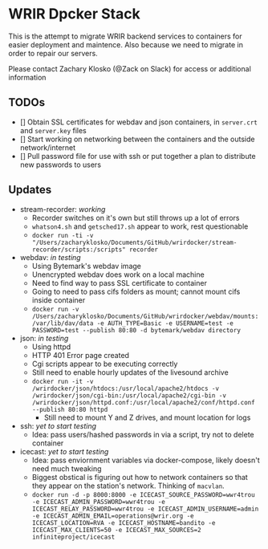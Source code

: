 # WRIR Dpcker Stack

This is the attempt to migrate WRIR backend services to containers for easier deployment and maintence. Also because we need to migrate in order to repair our servers.

Please contact Zachary Klosko (@Zack on Slack) for access or additional information

## TODOs

- [] Obtain SSL certificates for webdav and json containers, in `server.crt` and `server.key` files
- [] Start working on networking between the containers and the outside network/internet
- [] Pull password file for use with ssh or put together a plan to distribute new passwords to users

## Updates

- stream-recorder: *working*
  - Recorder switches on it's own but still throws up a lot of errors
  - `whatson4.sh` and `getsched17.sh` appear to work, rest questionable
  - `docker run -ti -v "/Users/zacharyklosko/Documents/GitHub/wrirdocker/stream-recorder/scripts:/scripts" recorder`
- webdav: *in testing*
  - Using Bytemark's webdav image
  - Unencrypted webdav does work on a local machine
  - Need to find way to pass SSL certificate to container
  - Going to need to pass cifs folders as mount; cannot mount cifs inside container
  - `docker run -v /Users/zacharyklosko/Documents/GitHub/wrirdocker/webdav/mounts:/var/lib/dav/data -e AUTH_TYPE=Basic -e USERNAME=test -e PASSWORD=test --publish 80:80 -d bytemark/webdav
  directory`
- json: *in testing*
  - Using httpd
  - HTTP 401 Error page created
  - Cgi scripts appear to be executing correctly
  - Still need to enable hourly updates of the livesound archive
  - `docker run -it -v /wrirdocker/json/htdocs:/usr/local/apache2/htdocs -v /wrirdocker/json/cgi-bin:/usr/local/apache2/cgi-bin -v /wrirdocker/json/httpd.conf:/usr/local/apache2/conf/httpd.conf --publish 80:80 httpd`
    - Still need to mount Y and Z drives, and mount location for logs
- ssh: *yet to start testing*
  - Idea: pass users/hashed passwords in via a script, try not to delete container
- icecast: *yet to start testing*
  - Idea: pass enviornment variables via docker-compose, likely doesn't need much tweaking
  - Biggest obstical is figuring out how to network containers so that they appear on the station's network. Thinking of `macvlan`.
  - `docker run -d -p 8000:8000 -e ICECAST_SOURCE_PASSWORD=wwr4trou -e ICECAST_ADMIN_PASSWORD=wwr4trou -e ICECAST_RELAY_PASSWORD=wwr4trou -e ICECAST_ADMIN_USERNAME=admin -e ICECAST_ADMIN_EMAIL=operations@wrir.org -e ICECAST_LOCATION=RVA -e ICECAST_HOSTNAME=bandito -e ICECAST_MAX_CLIENTS=50 -e ICECAST_MAX_SOURCES=2 infiniteproject/icecast`